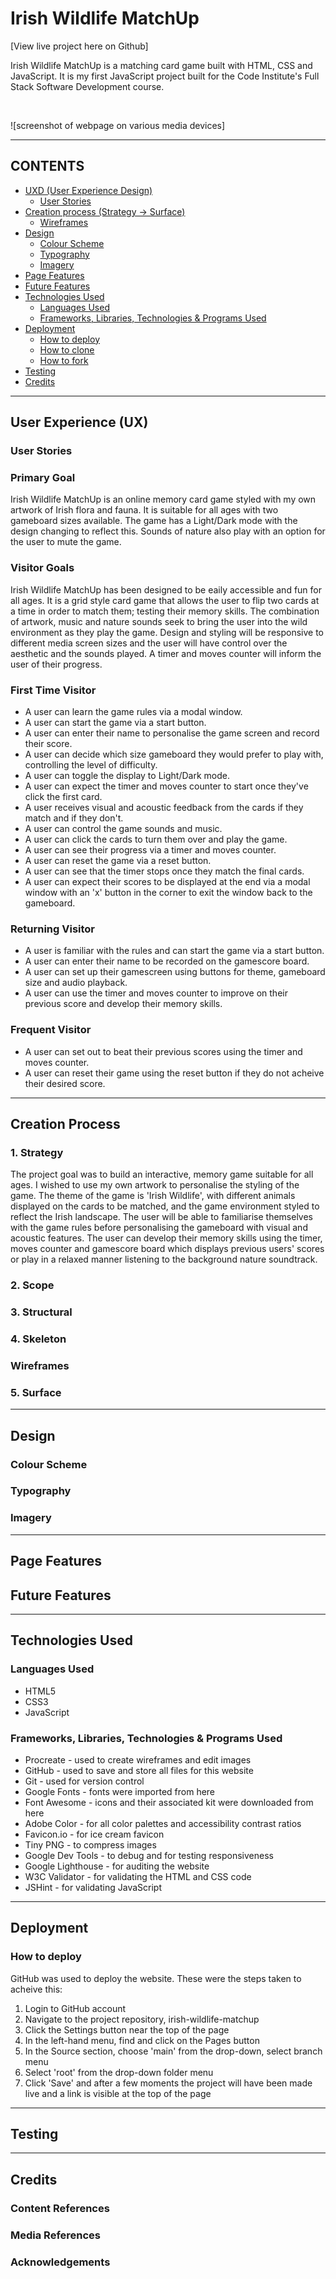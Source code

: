 # Irish Wildlife MatchUp

[View live project here on Github]

Irish Wildlife MatchUp is a matching card game built with HTML, CSS and JavaScript. It is my first JavaScript project built for the Code Institute's Full Stack Software Development course.

<br>

![screenshot of webpage on various media devices]

---

## CONTENTS  
  
* [UXD (User Experience Design)](#user-experience-ux)
  * [User Stories](#user-stories) 
* [Creation process (Strategy -> Surface)](#creation-process)
  * [Wireframes](#wireframes)
* [Design](#design)
  * [Colour Scheme](#color-scheme)
  * [Typography](#typography)
  * [Imagery](#imagery)
* [Page Features](#page-features)
* [Future Features](#future-features)
* [Technologies Used](#technologies-used)
  * [Languages Used](#languages-used)
  * [Frameworks, Libraries, Technologies & Programs Used](#frameworks-libraries-technologies--programs-used)
* [Deployment](#deployment)
  * [How to deploy](#how-to-deploy)
  * [How to clone](#how-to-clone)
  * [How to fork](#how-to-fork)
* [Testing](#testing)
* [Credits](#credits) 

---

## User Experience (UX)

### **User Stories**

### **Primary Goal**

Irish Wildlife MatchUp is an online memory card game styled with my own artwork of Irish flora and fauna. It is suitable for all ages with two gameboard sizes available. The game has a Light/Dark mode with the design changing to reflect this. Sounds of nature also play with an option for the user to mute the game.

### **Visitor Goals**

Irish Wildlife MatchUp has been designed to be eaily accessible and fun for all ages. It is a grid style card game that allows the user to flip two cards at a time in order to match them; testing their memory skills. The combination of artwork, music and nature sounds seek to bring the user into the wild environment as they play the game. Design and styling will be responsive to different media screen sizes and the user will have control over the aesthetic and the sounds played. A timer and moves counter will inform the user of their progress.


### **First Time Visitor**

  - A user can learn the game rules via a modal window.
  - A user can start the game via a start button.
  - A user can enter their name to personalise the game screen and record their score.
  - A user can decide which size gameboard they would prefer to play with, controlling the level of difficulty.
  - A user can toggle the display to Light/Dark mode.
  - A user can expect the timer and moves counter to start once they've click the first card.
  - A user receives visual and acoustic feedback from the cards if they match and if they don't.
  - A user can control the game sounds and music.
  - A user can click the cards to turn them over and play the game.
  - A user can see their progress via a timer and moves counter.
  - A user can reset the game via a reset button.
  - A user can see that the timer stops once they match the final cards.
  - A user can expect their scores to be displayed at the end via a modal window with an 'x' button in the corner to exit the window back to the gameboard.

### **Returning Visitor**

  - A user is familiar with the rules and can start the game via a start button.
  - A user can enter their name to be recorded on the gamescore board.
  - A user can set up their gamescreen using buttons for theme, gameboard size and audio playback.
  - A user can use the timer and moves counter to improve on their previous score and develop their memory skills.

### **Frequent Visitor**

  - A user can set out to beat their previous scores using the timer and moves counter.
  - A user can reset their game using the reset button if they do not acheive their desired score.

---

## Creation Process

### **1. Strategy**

The project goal was to build an interactive, memory game suitable for all ages. I wished to use my own artwork to personalise the styling of the game. The theme of the game is 'Irish Wildlife', with different animals displayed on the cards to be matched, and the game environment styled to reflect the Irish landscape. The user will be able to familiarise themselves with the game rules before personalising the gameboard with visual and acoustic features. The user can develop their memory skills using the timer, moves counter and gamescore board which displays previous users' scores or play in a relaxed manner listening to the background nature soundtrack.

### **2. Scope**


### **3. Structural**

### **4. Skeleton**

### Wireframes

### **5. Surface**

---

## Design

### **Colour Scheme**

### **Typography**

### **Imagery**

---

## Page Features

## Future Features

---

## Technologies Used

### **Languages Used**

- HTML5
- CSS3
- JavaScript

### **Frameworks, Libraries, Technologies & Programs Used** 

- Procreate - used to create wireframes and edit images 
- GitHub - used to save and store all files for this website  
- Git - used for version control
- Google Fonts - fonts were imported from here 
- Font Awesome - icons and their associated kit were downloaded from here  
- Adobe Color - for all color palettes and accessibility contrast ratios  
- Favicon.io - for ice cream favicon  
- Tiny PNG - to compress images 
- Google Dev Tools - to debug and for testing responsiveness 
- Google Lighthouse - for auditing the website
- W3C Validator - for validating the HTML and CSS code 
- JSHint - for validating JavaScript

---

## Deployment

### **How to deploy**  

GitHub was used to deploy the website. These were the steps taken to acheive this:  

1. Login to GitHub account
2. Navigate to the project repository, irish-wildlife-matchup
3. Click the Settings button near the top of the page
4. In the left-hand menu, find and click on the Pages button
5. In the Source section, choose 'main' from the drop-down, select branch menu
6. Select 'root' from the drop-down folder menu
7. Click 'Save' and after a few moments the project will have been made live and a link is visible at the top of the page

---

## Testing

---

## Credits

### **Content References**

### **Media References**

### **Acknowledgements**

